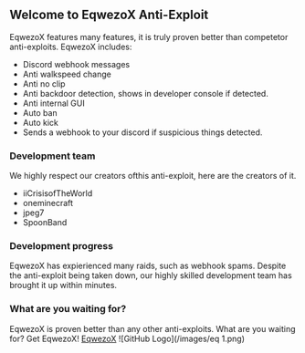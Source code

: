 ## Welcome to EqwezoX Anti-Exploit

EqwezoX features many features, it is truly proven better than competetor anti-exploits. EqwezoX includes:
- Discord webhook messages
- Anti walkspeed change
- Anti no clip
- Anti backdoor detection, shows in developer console if detected.
- Anti internal GUI
- Auto ban
- Auto kick
- Sends a webhook to your discord if suspicious things detected.


### Development team

We highly respect our creators ofthis anti-exploit, here are the creators of it.
- iiCrisisofTheWorld
- oneminecraft
- jpeg7
- SpoonBand




### Development progress

EqwezoX has expierienced many raids, such as webhook spams. Despite the anti-exploit being taken down, our highly skilled development team has brought it up within minutes. 

### What are you waiting for?

EqwezoX is proven better than any other anti-exploits. What are you waiting for? Get EqwezoX!
[EqwezoX](https://www.roblox.com/library/2580683674/EqwezoX-Anti-Exploit-Original)
![GitHub Logo](/images/eq 1.png)
